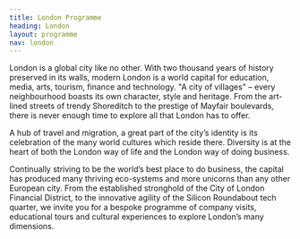 ```yaml
---
title: London Programme
heading: London
layout: programme
nav: london
---
```


London is a global city like no other. With two thousand years of history preserved in its walls, modern London is a world capital for education, media, arts, tourism, finance and technology. "A city of villages" – every neighbourhood boasts its own character, style and heritage. From the art-lined streets of trendy Shoreditch to the prestige of Mayfair boulevards, there is never enough time to explore all that London has to offer. 

A hub of travel and migration, a great part of the city’s identity is its celebration of the many world cultures which reside there. Diversity is at the heart of both the London way of life and the London way of doing business. 

Continually striving to be the world’s best place to do business, the capital has produced many thriving eco-systems and more unicorns than any other European city. From the established stronghold of the City of London Financial District, to the innovative agility of the Silicon Roundabout tech quarter, we invite you for a bespoke programme of company visits, educational tours and cultural experiences to explore London’s many dimensions.